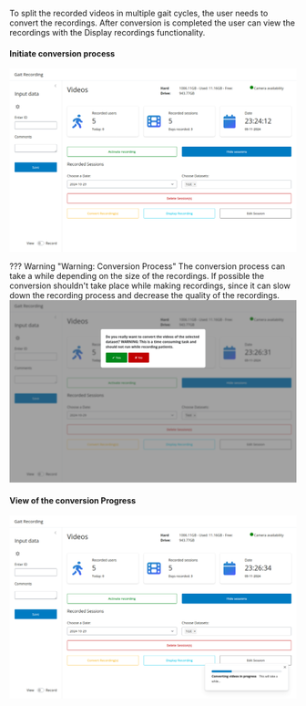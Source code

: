 To split the recorded videos in multiple gait cycles, the user needs to convert the recordings.
After conversion is completed the user can view the recordings with the Display recordings functionality.

#### Initiate conversion process
![choose_a_single_dataset.png](../../assets/choose_a_single_dataset.png)

??? Warning "Warning: Conversion Process"
    The conversion process can take a while depending on the size of the recordings. If possible the conversion shouldn't take place while making recordings, since it can slow down the recording process and decrease the quality of the recordings.
    ![convert_recordings.png](../../assets/convert_recordings.png)

#### View of the conversion Progress
![conversion_progress.png](../../assets/conversion_progress.png)